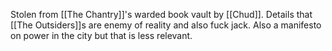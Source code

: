 Stolen from [[The Chantry]]'s warded book vault by [[Chud]].
Details that [[The Outsiders]]s are enemy of reality and also fuck jack. Also a manifesto on power in the city but that is less relevant.